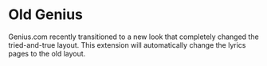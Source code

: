 # Old Genius
Genius.com recently transitioned to a new look that completely changed the tried-and-true layout. This extension will automatically change the lyrics pages to the old layout.
